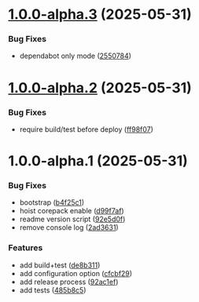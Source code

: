 # [1.0.0-alpha.3](https://github.com/blimmer/yarn-plugin-dedupe/compare/v1.0.0-alpha.2...v1.0.0-alpha.3) (2025-05-31)


### Bug Fixes

* dependabot only mode ([2550784](https://github.com/blimmer/yarn-plugin-dedupe/commit/25507843b2afec2b74809d1a505d604a39ff5575))

# [1.0.0-alpha.2](https://github.com/blimmer/yarn-plugin-dedupe/compare/v1.0.0-alpha.1...v1.0.0-alpha.2) (2025-05-31)


### Bug Fixes

* require build/test before deploy ([ff98f07](https://github.com/blimmer/yarn-plugin-dedupe/commit/ff98f0775c471a2ada7edc5120f1f6e850ee6500))

# 1.0.0-alpha.1 (2025-05-31)


### Bug Fixes

* bootstrap ([b4f25c1](https://github.com/blimmer/yarn-plugin-dedupe/commit/b4f25c102d56031813f9e3ecfa9f6ddc0a70d221))
* hoist corepack enable ([d99f7af](https://github.com/blimmer/yarn-plugin-dedupe/commit/d99f7afe47857e0074d82b85f11ef14acef88df6))
* readme version script ([92e5d0f](https://github.com/blimmer/yarn-plugin-dedupe/commit/92e5d0f9f717e25a9e98a1e7145daadb90e6f6e9))
* remove console log ([2ad3631](https://github.com/blimmer/yarn-plugin-dedupe/commit/2ad3631ac861e6018ba0e8310800046ba7c5498b))


### Features

* add build+test ([de8b311](https://github.com/blimmer/yarn-plugin-dedupe/commit/de8b311bf496cf4f865365a81fafeab7294ad19c))
* add configuration option ([cfcbf29](https://github.com/blimmer/yarn-plugin-dedupe/commit/cfcbf29f68e7234095b39da7cf869d3186b817a5))
* add release process ([92ac1ef](https://github.com/blimmer/yarn-plugin-dedupe/commit/92ac1ef138ab90755f308b21a69fdd73aa074ca1))
* add tests ([485b8c5](https://github.com/blimmer/yarn-plugin-dedupe/commit/485b8c5e95b7a171d9524486c68282b686c01abf))
